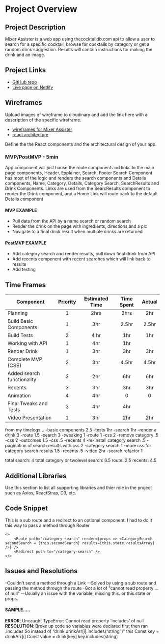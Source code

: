 # Project Overview


## Project Description

Mixer Assister is a web app using thecocktaildb.com api to allow a user to search for a specific cocktail, browse for cocktails by category or get a random drink suggestion. Results will contain instructions for making the drink and an image.

## Project Links

- [GitHub repo](https://git.generalassemb.ly/jamrod/mixer-assister)
- [Live page on Netlify](https://practical-babbage-bbcc33.netlify.com)

## Wireframes

Upload images of wireframe to cloudinary and add the link here with a description of the specific wireframe.

- [wireframes for Mixer Assister](https://i.imgur.com/8UoHyuM.png?1)
- [react architecture]()



Define the the React components and the architectural design of your app.

### MVP/PostMVP - 5min

App component will just house the route component and links to the main page components, Header, Explainer, Search, Footer
Search Component has most of the logic and renders the search components and Details components, Name, Category, Details, Category Search, SearchResults and Drink Components.
Links are used from the SearcResults component to render the Drink component, and a Home Link will route back to the default Details component


#### MVP EXAMPLE
- Pull data from the API by a name search or random search
- Render the drink on the page with ingredients, directions and a pic
- Navigate to a final drink result when multiple drinks are returned

#### PostMVP EXAMPLE

- Add category search and render results, pull down final drink from API
- Add recents component with recent searches which will link back to results
- Add testing



## Time Frames


Component | Priority | Estimated Time | Time Spent | Actual |
| --- | :---: | :---: | :---: | :---: |
| Planning | 1 | 2hrs | 2hrs | 2hr |
| Build Basic Components | 1 | 3hr | 2.5hr | 2.5hr |
| Build Tests | 2 | 4 hr | 1hr | 1hr |
| Working with API | 1 | 4hr | 1hr | 
| Render Drink | 1 | 3hr | 3hr | 3hr |
| Complete MVP (CSS) | 2 | 3hr | 4.5hr | 4.5hr |
| Added search functionality | 3 | 2hr | 6hr | 6hr |
| Recents | 3 | 3hr | 3hr | 3hr |
| Animation | 4 | 4hr | 0 | 0 |
| Final Tweaks and Tests | 3 | 4hr | 4hr |
| Video Presentation | 1 | 3hr | 2hr | 2hr |

from my timelogs...
-basic components 2.5
-tests 1hr
-search 1hr
-render a drink 3
-route 1.5
-search 3
-tweaking 1
-route 1
-css 2
-remove category .5
-css 2
-outcomes 1.5
-css .5
-recents 4
-re-install category search .5
-pagination of search results with css 2
-category search 1
-more css for category search results 1.5
-recents .5
-video 2hr
-search refactor 1

total search: 4
total category or twolevel search: 6.5
route: 2.5
recents: 4.5


## Additional Libraries
 Use this section to list all supporting libraries and thier role in the project such as Axios, ReactStrap, D3, etc. 

## Code Snippet

This is a sub route and a redirect to an optional component. I had to do it this way to pass a method through Router

```
<>
    <Route path="/category-search" render={props => <CategorySearch secondSearch = {this.secondSearch} results={this.state.resultsArray} />} />
    <Redirect push to="/category-search" />                        
</>
```

## Issues and Resolutions
-Couldn't send a method through a Link
    --Solved by using a sub route and passing the method through the route
-Got a lot of "cannot read property ... of null"
    --Usually an issue with the variable, missing this. or this.state or props.


#### SAMPLE.....
**ERROR**: Uncaught TypeError: Cannot read property 'includes' of null                               
**RESOLUTION**: Broke up code so variables were declared first then ran .includes
	So instead of “drink.drinkArr[i].includes(“string”)” 
this
		Const key = drinkArr[i]
		Const value = drink[key]
		key.includes(string)
